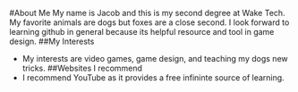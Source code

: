 #About Me
My name is Jacob and this is my second degree at Wake Tech. My favorite animals are dogs but foxes are a close second. I look forward to learning github in general because its helpful resource and tool in game design.
##My Interests
- My interests are video games, game design, and teaching my dogs new tricks.
##Websites I recommend
- I recommend YouTube as it provides a free infininte source of learning.
